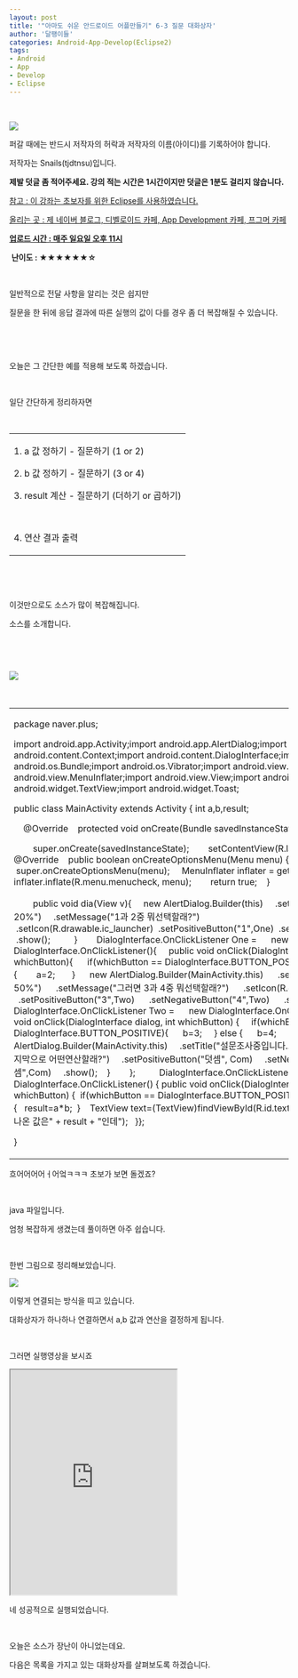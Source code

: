 ```yaml
---
layout: post
title: '"아마도 쉬운 안드로이드 어플만들기" 6-3 질문 대화상자'
author: '달팽이들'
categories: Android-App-Develop(Eclipse2)
tags:
- Android
- App
- Develop
- Eclipse
---
```



<script> location.href='https://cafe.naver.com/develoid/312301' ; </script>

<p>&nbsp;</p>
<p></p>
<p><img src="https://dthumb-phinf.pstatic.net/?src=%22http%3A%2F%2Fpostfiles3.naver.net%2F20130523_178%2Ftjdtnsu_1369283538974akCh1_JPEG%2Fand.jpg%3Ftype%3Dw2%22&amp;type=cafe_wa740"></p>
<p>퍼갈 때에는 반드시 저작자의 허락과 저작자의 이름(아이디)를 기록하어야 합니다.</p>
<p>저작자는 Snails(tjdtnsu)입니다.</p>
<p><strong>제발 덧글 좀 적어주세요. 강의 적는 시간은 1시간이지만 덧글은 1분도 걸리지 않습니다.</strong></p>
<p><u>참고 : 이 강좌는 초보자를 위한 Eclipse를 사용하였습니다.</u></p>
<p><u>올리는 곳 : 제 네이버 블로그, 디벨로이드 카페, App Development 카페, 프그머 카페</u></p>
<p><u><strong>업로드 시간 : 매주 일요일 오후 11시</strong></u><p></p>
<p>&nbsp;<strong>난이도 : ★★★★★</strong><strong>★☆</strong></p>
<p><strong>﻿</strong>&nbsp;</p>
<p>일반적으로 전달 사항을 알리는 것은 쉽지만</p>
<p>질문을 한 뒤에 응답 결과에 따른 실행의 값이 다를 경우 좀 더 복잡해질 수 있습니다.</p>
<p>﻿</p>
<p><strong></strong>&nbsp;</p>
<p>오늘은 그 간단한 예를 적용해 보도록 하겠습니다.</p>
<p>﻿</p>
<p>일단 간단하게 정리하자면&nbsp;</p>
<p>﻿&nbsp;</p>
<p></p>




<table><tbody><tr><td  ><p>1. a 값 정하기&nbsp;- 질문하기 (1 or 2)</p>
<p>2. b&nbsp;값 정하기 - 질문하기 (3 or 4)</p>
<p>3. result 계산 - 질문하기 (더하기 or 곱하기)</p>
<p>&nbsp;</p>
<p>4. 연산 결과 출력</p>
</td></tr></tbody></table><p>&nbsp;</p>
<p>﻿&nbsp;</p>
<p>이것만으로도 소스가 많이 복잡해집니다.&nbsp;</p>
<p>소스를 소개합니다.&nbsp;</p>
<p>﻿&nbsp;</p>
<p>﻿&nbsp;</p>
<p><img src="https://dthumb-phinf.pstatic.net/?src=%22http%3A%2F%2Fblogfiles.naver.net%2F20130922_257%2Ftjdtnsu_1379852008223ycdKq_PNG%2F%25C1%25A6%25B8%25F1_%25BE%25F8%25C0%25BD.png%22&amp;type=cafe_wa740">&nbsp;</p>
<p>&nbsp;</p>




<table><tbody><tr><td ><p>package naver.plus;</p>
<p>import android.app.Activity;import android.app.AlertDialog;import android.content.Context;import android.content.DialogInterface;import android.os.Bundle;import android.os.Vibrator;import android.view.Menu;import android.view.MenuInflater;import android.view.View;import android.widget.EditText;import android.widget.TextView;import android.widget.Toast;</p>
<p>public class MainActivity extends Activity {&nbsp;int a,b,result;&nbsp;</p>
<p>&nbsp;&nbsp;&nbsp; @Override&nbsp;&nbsp;&nbsp; protected void onCreate(Bundle savedInstanceState) {</p>
<p>&nbsp;&nbsp;&nbsp;&nbsp;&nbsp;&nbsp;&nbsp; super.onCreate(savedInstanceState);&nbsp;&nbsp;&nbsp;&nbsp;&nbsp;&nbsp;&nbsp; setContentView(R.layout.activity_main);&nbsp;&nbsp;&nbsp; }&nbsp;&nbsp;&nbsp; &nbsp;&nbsp;&nbsp; @Override&nbsp;&nbsp;&nbsp; public boolean onCreateOptionsMenu(Menu menu) {&nbsp;&nbsp;&nbsp; &nbsp;super.onCreateOptionsMenu(menu);&nbsp;&nbsp;&nbsp; &nbsp;MenuInflater inflater = getMenuInflater();&nbsp;&nbsp;&nbsp;&nbsp;&nbsp;&nbsp;&nbsp; inflater.inflate(R.menu.menucheck, menu);&nbsp;&nbsp;&nbsp;&nbsp;&nbsp;&nbsp;&nbsp; return true;&nbsp;&nbsp;&nbsp; }&nbsp;&nbsp;&nbsp; &nbsp;&nbsp;&nbsp; &nbsp;&nbsp;&nbsp; </p>
<p>&nbsp;&nbsp;&nbsp;&nbsp;&nbsp;&nbsp;&nbsp; public void dia(View v){&nbsp;&nbsp;&nbsp; &nbsp;new AlertDialog.Builder(this)&nbsp;&nbsp;&nbsp; &nbsp;.setTitle("설문조사중입니다... 20%")&nbsp;&nbsp;&nbsp; &nbsp;.setMessage("1과 2중 뭐선택할래?")&nbsp;&nbsp;&nbsp; &nbsp;.setIcon(R.drawable.ic_launcher)&nbsp;&nbsp;.setPositiveButton("1",One)&nbsp;&nbsp;.setNegativeButton("2",One)&nbsp;&nbsp;&nbsp; &nbsp;.show();&nbsp;&nbsp;&nbsp; &nbsp;&nbsp;&nbsp;&nbsp; &nbsp;}&nbsp;&nbsp;&nbsp; &nbsp;&nbsp;&nbsp; DialogInterface.OnClickListener One =&nbsp;&nbsp;&nbsp; &nbsp;&nbsp;new DialogInterface.OnClickListener(){&nbsp;&nbsp;&nbsp; &nbsp;public void onClick(DialogInterface dialog, int whichButton){&nbsp;&nbsp;&nbsp; &nbsp;&nbsp;if(whichButton == DialogInterface.BUTTON_POSITIVE){&nbsp;&nbsp;&nbsp; &nbsp;&nbsp;&nbsp;a=1;&nbsp;&nbsp;&nbsp; &nbsp;&nbsp;&nbsp;} else {&nbsp;&nbsp;&nbsp; &nbsp;&nbsp;&nbsp;&nbsp;a=2;&nbsp;&nbsp;&nbsp; &nbsp;&nbsp;&nbsp;}&nbsp;&nbsp;&nbsp; &nbsp;&nbsp;new AlertDialog.Builder(MainActivity.this)&nbsp;&nbsp;&nbsp; &nbsp;&nbsp;.setTitle("설문조사중입니다... 50%")&nbsp;&nbsp;&nbsp; &nbsp;&nbsp;.setMessage("그러면 3과 4중 뭐선택할래?")&nbsp;&nbsp;&nbsp; &nbsp;&nbsp;.setIcon(R.drawable.ic_launcher)&nbsp;&nbsp;&nbsp; &nbsp;&nbsp;.setPositiveButton("3",Two)&nbsp;&nbsp;&nbsp; &nbsp;&nbsp;.setNegativeButton("4",Two)&nbsp;&nbsp;&nbsp; &nbsp;&nbsp;.show();&nbsp;&nbsp;&nbsp; &nbsp;}&nbsp;&nbsp;&nbsp; };&nbsp;&nbsp;&nbsp; &nbsp;&nbsp;&nbsp; DialogInterface.OnClickListener Two =&nbsp;&nbsp;&nbsp; &nbsp;&nbsp;new DialogInterface.OnClickListener() {&nbsp;&nbsp;&nbsp;&nbsp;public void onClick(DialogInterface dialog, int whichButton) {&nbsp;&nbsp;&nbsp;&nbsp;&nbsp;if(whichButton == DialogInterface.BUTTON_POSITIVE){&nbsp;&nbsp;&nbsp;&nbsp;&nbsp;&nbsp;b=3;&nbsp;&nbsp;&nbsp;&nbsp;&nbsp;} else {&nbsp;&nbsp;&nbsp;&nbsp;&nbsp;&nbsp;b=4;&nbsp;&nbsp;&nbsp;&nbsp;&nbsp;}&nbsp;&nbsp;&nbsp;&nbsp;&nbsp;&nbsp;&nbsp;&nbsp;&nbsp;&nbsp;new AlertDialog.Builder(MainActivity.this)&nbsp;&nbsp;&nbsp;&nbsp;&nbsp;.setTitle("설문조사중입니다... 80%")&nbsp;&nbsp;&nbsp;&nbsp;&nbsp;.setMessage("마지막으로 어떤연산할래?")&nbsp;&nbsp;&nbsp;&nbsp;&nbsp;.setPositiveButton("덧셈", Com)&nbsp;&nbsp;&nbsp;&nbsp;&nbsp;.setNegativeButton("곱셈",Com)&nbsp;&nbsp;&nbsp;&nbsp;&nbsp;.show();&nbsp;&nbsp;&nbsp;&nbsp;}&nbsp;&nbsp;&nbsp;&nbsp;&nbsp;&nbsp;&nbsp;&nbsp;};&nbsp;&nbsp;&nbsp; &nbsp;&nbsp;&nbsp;&nbsp;&nbsp; DialogInterface.OnClickListener Com =&nbsp;&nbsp;&nbsp;&nbsp;&nbsp;&nbsp;&nbsp;&nbsp;&nbsp;&nbsp; new DialogInterface.OnClickListener() {&nbsp;public void onClick(DialogInterface dialog, int whichButton) {&nbsp;&nbsp;if(whichButton == DialogInterface.BUTTON_POSITIVE){&nbsp;&nbsp;&nbsp;result=a+b;&nbsp;&nbsp;} else {&nbsp;&nbsp;&nbsp;result=a*b;&nbsp;&nbsp;}&nbsp;&nbsp;&nbsp;&nbsp;TextView text=(TextView)findViewById(R.id.textView5);&nbsp;&nbsp;text.setText("튀어나온 값은" + result + "인데");&nbsp;&nbsp;&nbsp;}};</p>
<p>}</p>
</td></tr></tbody></table><p>흐어어어어ㅓ어엌ㅋㅋㅋ 초보가 보면 돌겠죠?</p>
<p>&nbsp;</p>
<p>java 파일입니다.</p>
<p>엄청 복잡하게 생겼는데 풀이하면 아주 쉽습니다.</p>
<p>&nbsp;</p>
<p>한번 그림으로 정리해보았습니다.</p>
<p><img src="https://dthumb-phinf.pstatic.net/?src=%22http%3A%2F%2Fblogfiles.naver.net%2F20130922_138%2Ftjdtnsu_1379855892205lXszz_PNG%2F%25C1%25A6%25B8%25F1_%25BE%25F8%25C0%25BD.png%22&amp;type=cafe_wa740"></p>
<p>이렇게 연결되는 방식을 띠고 있습니다.</p>
<p>대화상자가 하나하나 연결하면서 a,b 값과 연산을 결정하게 됩니다.</p>
<p>&nbsp;</p>
<p>그러면 실행영상을 보시죠</p>
<p><iframe frame scrolling="no" name="mplayer" title="플레이어"  height="405" src="https://serviceapi.nmv.naver.com/view/ugcPlayer.nhn?vid=40E014CBD22ED554409BBBC72B7A66561CB9&amp;inKey=V1211063502310ca805f6338657ee98c82b52d1b36008d6f5917412118a1f1a9aae47338657ee98c82b52&amp;wmode=opaque&amp;hasLink=0&amp;autoPlay=false&amp;beginTime=0" allowfullscreen="allowfullscreen"></iframe></p>
<p>네 성공적으로 실행되었습니다.</p>
<p>&nbsp;</p>
<p>오늘은 소스가 장난이 아니었는데요.</p>
<p>다음은 목록을 가지고 있는 대화상자를 살펴보도록 하겠습니다.</p>
<p></p>
</p>

